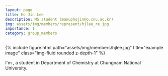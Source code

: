 ```yaml
---
layout: page
title: Ho Jin Lee
description: MS student (manuphojin@o.cnu.ac.kr)
img: assets/img/members/represent/hjlee_re.jpg
importance: 1
category: group_members
---
```



<div class="row">
    <div class="col-sm mt-3 mt-md-0">
        {% include figure.html path="assets/img/members/hjlee.jpg" title="example image" class="img-fluid rounded z-depth-1" %}
    </div>
</div>

I'm , a student in Department of Chemistry at Chungnam National University.

